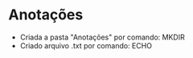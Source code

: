 # Anotações

- Criada a pasta "Anotações" por comando: MKDIR
- Criado arquivo .txt por comando: ECHO
